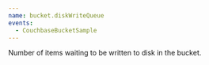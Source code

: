 ```yaml
---
name: bucket.diskWriteQueue
events:
  - CouchbaseBucketSample
---
```


Number of items waiting to be written to disk in the bucket.